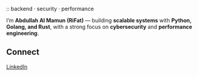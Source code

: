 :: backend · security · performance

I’m **Abdullah Al Mamun (RiFat)** — building **scalable systems** with **Python, Golang, and Rust**, with a strong focus on **cybersecurity** and **performance engineering**.

## Connect

[LinkedIn](https://www.linkedin.com/in/rifat977)
